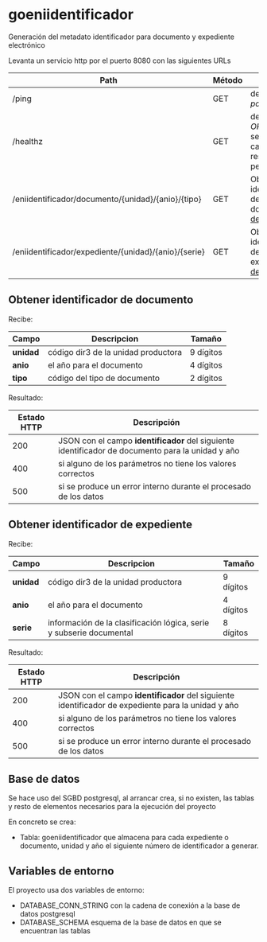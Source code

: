 # goeniidentificador

Generación del metadato identificador para documento y expediente electrónico

Levanta un servicio http por el puerto 8080 con las siguientes URLs

| Path | Método | Acción |
| ------ | ----- | ----- |
| /ping | GET | devuelve *pong* |
|/healthz| GET | devuelve *OK* si el servicio es capaz de responder peticiones|
|/eniidentificador/documento/{unidad}/{anio}/{tipo}| GET | Obtiene el identificador de un documento, [detalles](#obtener-identificador-de-documento)
|/eniidentificador/expediente/{unidad}/{anio}/{serie}| GET | Obtiene el identificador de un expediente, [detalles](#obtener-identificador-de-expediente)



## Obtener identificador de documento

Recibe:

| Campo | Descripcion | Tamaño |
| ----- | ------------| -------|
| **unidad** | código dir3 de la unidad productora | 9 dígitos |
|  **anio** | el año para el documento |4 dígitos |
|  **tipo** | código del tipo de documento | 2 dígitos |

Resultado:

| Estado HTTP | Descripción |
| ----------- | ----------- |
| 200 | JSON con el campo **identificador** del siguiente identificador de documento para la unidad y año |
| 400 | si alguno de los parámetros no tiene los valores correctos |
| 500 | si se produce un error interno durante el procesado de los datos |

## Obtener identificador de expediente

Recibe:

| Campo | Descripcion | Tamaño |
| ----- | ------------| -------|
| **unidad** | código dir3 de la unidad productora | 9 dígitos |
|  **anio** | el año para el documento |4 dígitos |
|  **serie** | información de la clasificación lógica, serie y subserie documental |8 dígitos |

Resultado:

| Estado HTTP | Descripción |
| ----------- | ----------- |
| 200 | JSON con el campo **identificador** del siguiente identificador de expediente para la unidad y año |
| 400 | si alguno de los parámetros no tiene los valores correctos |
| 500 | si se produce un error interno durante el procesado de los datos |


## Base de datos

Se hace uso del SGBD postgresql, al arrancar crea, si no existen, las tablas y resto de elementos necesarios para la ejecución del proyecto

En concreto se crea:

- Tabla: goeniidentificador que almacena para cada expediente o documento, unidad y año el siguiente número de identificador a generar.

## Variables de entorno

El proyecto usa dos variables de entorno:

- DATABASE_CONN_STRING con la cadena de conexión a la base de datos postgresql
- DATABASE_SCHEMA esquema de la base de datos en que se encuentran las tablas

